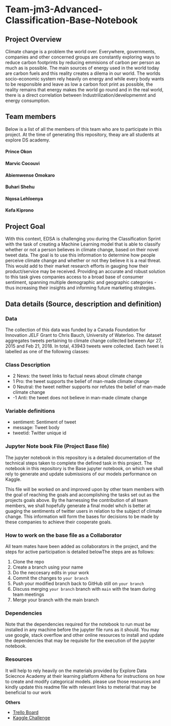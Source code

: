 # Team-jm3-Advanced-Classification-Base-Notebook
## Project Overview
Climate change is a problem the world over. Everywhere, governments, companies and other concerned groups are constantly exploring ways to reduce carbon footprints by reducing emmisions of carbon per person as much as is possible. The main sources of energy used in the world today are carbon fuels and this reality creates a dilema in our world. The worlds socio-economic system rely heavily on energy and while every body wants to be responsible and leave as low a carbon foot print as possible, the reality remains that energy makes the world go round and in the real world, there is a direct correlation between Industrilization/developmemnt and energy consumption. 

## Team members 
Below is a list of all the members of this team who are to participate in this project. At the time of generating this repository, theay are all students at explore DS academy.
#### Prince Okon
#### Marvic Cocouvi
#### Abiemwense Omokaro
#### Buhari Shehu
#### Nqosa Lehloenya
#### Kefa Kiprono

## Project Goal
With this context, EDSA is challenging you during the Classification Sprint with the task of creating a Machine Learning model that is able to classify whether or not a person believes in climate change, based on their novel tweet data. The goal is to use this information to determine how people perceive climate change and whether or not they believe it is a real threat. This would add to their market research efforts in gauging how their product/service may be received. Providing an accurate and robust solution to this task gives companies access to a broad base of consumer sentiment, spanning multiple demographic and geographic categories - thus increasing their insights and informing future marketing strategies.

## Data details (Source, description and definition)
### Data 
The collection of this data was funded by a Canada Foundation for Innovation JELF Grant to Chris Bauch, University of Waterloo. The dataset aggregates tweets pertaining to climate change collected between Apr 27, 2015 and Feb 21, 2018. In total, 43943 tweets were collected. Each tweet is labelled as one of the following classes:

### Class Description
* 2 News: the tweet links to factual news about climate change
* 1 Pro: the tweet supports the belief of man-made climate change
* 0 Neutral: the tweet neither supports nor refutes the belief of man-made climate change
* -1 Anti: the tweet does not believe in man-made climate change

### Variable definitions
* sentiment: Sentiment of tweet
* message: Tweet body
* tweetid: Twitter unique id

### Jupyter Note book File (Project Base file)
The jupyter notebook in this repository is a detailed documentation of the technical steps taken to complete the defined task in this project. The notebook in this repository is the Base jupyter notebook, on which we shall rely to generate and update submissions of our models performance on Kaggle.

This file will be worked on and improved upon by other team members with the goal of reaching the goals and accomplishing the tasks set out as the projects goals above. By the harnessing the contribution of all team members, we shall hopefully generate a final model whch is better at guaging the sentiments of twitter users in relation to the subject of climate change. This information will form the bases for decisions to be made by these companies to achieve their cooperate goals. 

### How to work on the base file as a Collaborator
All team mates have been added as collaborators in the project, and the steps for active participation is detailed belowThe steps are as follows:

1. Clone the repo
2. Create a branch using your name
3. Do the neccesary edits in your work
4. Commit the changes to `your branch`
5. Push your modified branch back to GitHub still on `your branch`
6. Discuss merging `your branch` branch with `main` with the team during team meetings
7. Merge your branch with the main branch

### Dependencies
Note that the dependencies required for the notebook to run must be installed in any machine before the jupyter file runs as it should. You may use google, stack overflow and other online resources to install and update the dependencies that may be requisite for the execution of the jupyter notebook.

### Resources
It will help to rely heavily on the materials provided by Explore Data Sciecnce Academy at their learning platform Athena for instructions on how to create and modify categorical models. please use those resources and kindly update this readme file with relevant links to meterial that may be beneficial to our work

**Others**

- [Trello Board](https://trello.com/b/aUqUenyf/classification-predict)
- [Kaggle Challenge](https://www.kaggle.com/competitions/edsa-climate-change-belief-analysis-2022/overview)
